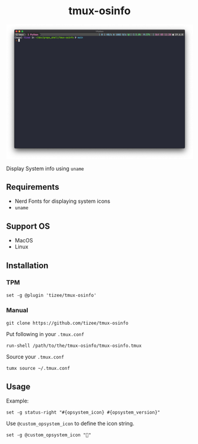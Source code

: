 <div align="center">

<h1>tmux-osinfo</h1>

![screenshot](screenshots/screenshot.png)<br/>

</div>

Display System info using `uname`

## Requirements

- Nerd Fonts for displaying system icons
- `uname`

## Support OS

- MacOS
- Linux

## Installation

### TPM

```
set -g @plugin 'tizee/tmux-osinfo'
```

### Manual

```
git clone https://github.com/tizee/tmux-osinfo
```

Put following in your `.tmux.conf`

```
run-shell /path/to/the/tmux-osinfo/tmux-osinfo.tmux
```

Source your `.tmux.conf`

```
tumx source ~/.tmux.conf
```

## Usage

Example:

```
set -g status-right "#{opsystem_icon} #{opsystem_version}"
```

Use `@custom_opsystem_icon` to define the icon string.

```
set -g @custom_opsystem_icon "🐶"
```
